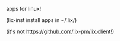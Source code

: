 apps for linux!

(lix-inst install apps in ~/.lix/)

(it's not https://github.com/lix-pm/lix.client!)
